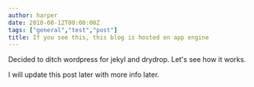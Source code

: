 ```yaml
---
author: harper
date: 2010-08-12T00:00:00Z
tags: ["general","test","post"]
title: If you see this, this blog is hosted on app engine
---
```


Decided to ditch wordpress for jekyl and drydrop. Let's see how it works.

I will update this post later with more info later.
